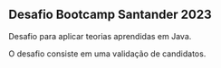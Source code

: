 ## Desafio Bootcamp Santander 2023

Desafio para aplicar teorias aprendidas em Java.

O desafio consiste em uma validação de candidatos.